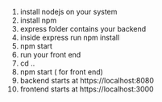 1. install nodejs on your system
2. install npm
3. express folder contains your backend
4. inside express run npm install
5. npm start
6. run your front end
7. cd ..
8. npm start ( for front end)
9. backend starts at https://localhost:8080
10. frontend starts at https://localhost:3000
